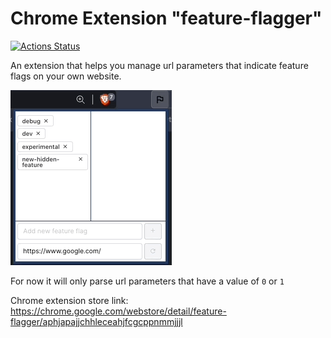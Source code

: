 # Chrome Extension "feature-flagger"

[![Actions Status](https://github.com/JoachimR/chrome-ext-feature-flagger/workflows/Build%20and%20Test/badge.svg)](https://github.com/JoachimR/chrome-ext-feature-flagger/actions)

An extension that helps you manage url parameters that indicate feature flags on your own website.

![Example](https://github.com/JoachimR/chrome-ext-feature-flagger/blob/master/art/readme_gif.gif)

For now it will only parse url parameters that have a value of `0` or `1`



Chrome extension store link:
https://chrome.google.com/webstore/detail/feature-flagger/aphjapajjchhleceahjfcgcppnmmjjjl
